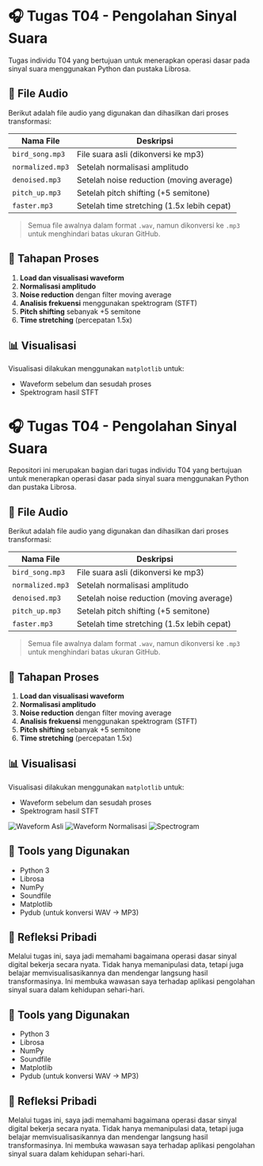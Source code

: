 # 🎧 Tugas T04 - Pengolahan Sinyal Suara

Tugas individu T04 yang bertujuan untuk menerapkan operasi dasar pada sinyal suara menggunakan Python dan pustaka Librosa.

## 📁 File Audio

Berikut adalah file audio yang digunakan dan dihasilkan dari proses transformasi:

| Nama File         | Deskripsi                                      |
|-------------------|------------------------------------------------|
| `bird_song.mp3`   | File suara asli (dikonversi ke mp3)            |
| `normalized.mp3`  | Setelah normalisasi amplitudo                  |
| `denoised.mp3`    | Setelah noise reduction (moving average)       |
| `pitch_up.mp3`    | Setelah pitch shifting (+5 semitone)           |
| `faster.mp3`      | Setelah time stretching (1.5x lebih cepat)     |

> Semua file awalnya dalam format `.wav`, namun dikonversi ke `.mp3` untuk menghindari batas ukuran GitHub.

## 🧪 Tahapan Proses

1. **Load dan visualisasi waveform**  
2. **Normalisasi amplitudo**
3. **Noise reduction** dengan filter moving average
4. **Analisis frekuensi** menggunakan spektrogram (STFT)
5. **Pitch shifting** sebanyak +5 semitone
6. **Time stretching** (percepatan 1.5x)

## 📊 Visualisasi

Visualisasi dilakukan menggunakan `matplotlib` untuk:
- Waveform sebelum dan sesudah proses
- Spektrogram hasil STFT

# 🎧 Tugas T04 - Pengolahan Sinyal Suara

Repositori ini merupakan bagian dari tugas individu T04 yang bertujuan untuk menerapkan operasi dasar pada sinyal suara menggunakan Python dan pustaka Librosa.

## 📁 File Audio

Berikut adalah file audio yang digunakan dan dihasilkan dari proses transformasi:

| Nama File         | Deskripsi                                      |
|-------------------|------------------------------------------------|
| `bird_song.mp3`   | File suara asli (dikonversi ke mp3)            |
| `normalized.mp3`  | Setelah normalisasi amplitudo                  |
| `denoised.mp3`    | Setelah noise reduction (moving average)       |
| `pitch_up.mp3`    | Setelah pitch shifting (+5 semitone)           |
| `faster.mp3`      | Setelah time stretching (1.5x lebih cepat)     |

> Semua file awalnya dalam format `.wav`, namun dikonversi ke `.mp3` untuk menghindari batas ukuran GitHub.

## 🧪 Tahapan Proses

1. **Load dan visualisasi waveform**  
2. **Normalisasi amplitudo**
3. **Noise reduction** dengan filter moving average
4. **Analisis frekuensi** menggunakan spektrogram (STFT)
5. **Pitch shifting** sebanyak +5 semitone
6. **Time stretching** (percepatan 1.5x)

## 📊 Visualisasi

Visualisasi dilakukan menggunakan `matplotlib` untuk:
- Waveform sebelum dan sesudah proses
- Spektrogram hasil STFT

![Waveform Asli](/kaggle/input/experiment-bird-song/images/waveframeAsli.png)
![Waveform Normalisasi](/kaggle/input/experiment-bird-song/images/afternormalisasi.png)
![Spectrogram](/kaggle/input/experiment-bird-song/images/spectrogram.png)


## 🔧 Tools yang Digunakan

- Python 3
- Librosa
- NumPy
- Soundfile
- Matplotlib
- Pydub (untuk konversi WAV → MP3)

## 👤 Refleksi Pribadi

Melalui tugas ini, saya jadi memahami bagaimana operasi dasar sinyal digital bekerja secara nyata. Tidak hanya memanipulasi data, tetapi juga belajar memvisualisasikannya dan mendengar langsung hasil transformasinya. Ini membuka wawasan saya terhadap aplikasi pengolahan sinyal suara dalam kehidupan sehari-hari.




## 🔧 Tools yang Digunakan

- Python 3
- Librosa
- NumPy
- Soundfile
- Matplotlib
- Pydub (untuk konversi WAV → MP3)

## 👤 Refleksi Pribadi

Melalui tugas ini, saya jadi memahami bagaimana operasi dasar sinyal digital bekerja secara nyata. Tidak hanya memanipulasi data, tetapi juga belajar memvisualisasikannya dan mendengar langsung hasil transformasinya. Ini membuka wawasan saya terhadap aplikasi pengolahan sinyal suara dalam kehidupan sehari-hari.

